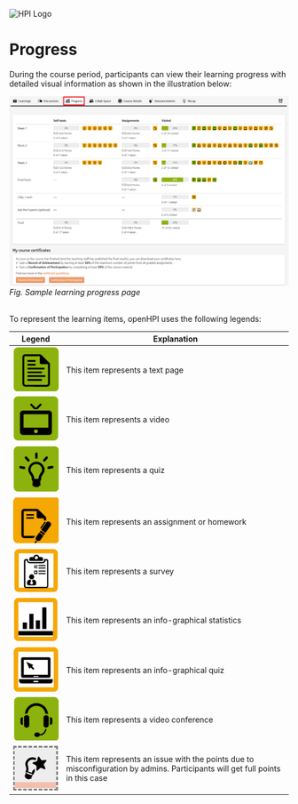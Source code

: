 ![HPI Logo](../../img/HPI_Logo.png)

# Progress

During the course period, participants can view their learning progress with detailed visual information as shown in the illustration below:  

![Progress](../../img/features/progress/progress_page.png)  
*Fig. Sample learning progress page*  
<br>  

To represent the learning items, openHPI uses the following legends:  

| Legend | Explanation |
|---|---|
| ![text](../../img/features/analytics/progress_legends/text.png) | This item represents a text page |
| ![video](../../img/features/analytics/progress_legends/video.png) | This item represents a video |
| ![quiz](../../img/features/analytics/progress_legends/quiz.png) | This item represents a quiz |
| ![assignment](../../img/features/analytics/progress_legends/Assignment.png) | This item represents an assignment or homework |
| ![survey](../../img/features/analytics/progress_legends/survey.png) | This item represents a survey |
| ![stat](../../img/features/analytics/progress_legends/infp-graphic_stats.png) | This item represents an info-graphical statistics |
| ![info-graph](../../img/features/analytics/progress_legends/infp-graphic_quiz.png) | This item represents an info-graphical quiz |
| ![conference](../../img/features/analytics/progress_legends/conference.png) | This item represents a video conference |
| ![adjust](../../img/features/analytics/progress_legends/adjust_point.png) | This item represents an issue with the points due to misconfiguration by admins. Participants will get full points in this case |
